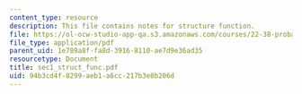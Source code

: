 ```yaml
---
content_type: resource
description: This file contains notes for structure function.
file: https://ol-ocw-studio-app-qa.s3.amazonaws.com/courses/22-38-probability-and-its-applications-to-reliability-quality-control-and-risk-assessment-fall-2005/94b3cd4f8299aeb1a6cc217b3e8b206d_sec1_struct_func.pdf
file_type: application/pdf
parent_uid: 1e789a8f-fa8d-3916-8110-ae7d9e36ad35
resourcetype: Document
title: sec1_struct_func.pdf
uid: 94b3cd4f-8299-aeb1-a6cc-217b3e8b206d
---
```

